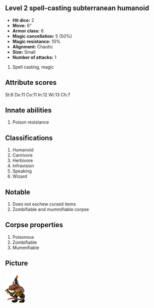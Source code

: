 ## Level 2 spell-casting subterranean humanoid
- **Hit dice:** 2
- **Move:** 6"
- **Armor class:** 6
- **Magic cancellation:** 5 (50%)
- **Magic resistance:** 10%
- **Alignment:** Chaotic
- **Size:** Small
- **Number of attacks:** 1
1. Spell casting, magic
## Attribute scores
St:6 Dx:11 Co:11 In:12 Wi:13 Ch:7
## Innate abilities
1. Poison resistance
## Classifications
1. Humanoid
2. Carnivore
3. Herbivore
4. Infravision
5. Speaking
6. Wizard
## Notable
1. Does not eschew cursed items
2. Zombifiable and mummifiable corpse
## Corpse properties
1. Poisonous
2. Zombifiable
3. Mummifiable
## Picture
![Kobold shaman](https://github.com/hyvanmielenpelit/GnollHackTileSet/blob/main/Monsters/kobold_shaman/kobold_shaman.png)
